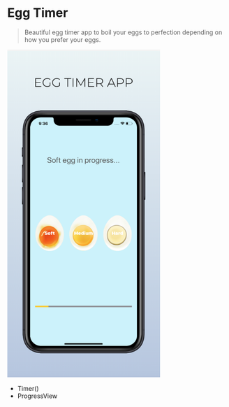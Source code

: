 # Egg Timer
> Beautiful egg timer app to boil your eggs to perfection depending on how you prefer your eggs. 

<img src="images/eggTimer.png" width="350" height="750">

* Timer()
* ProgressView
